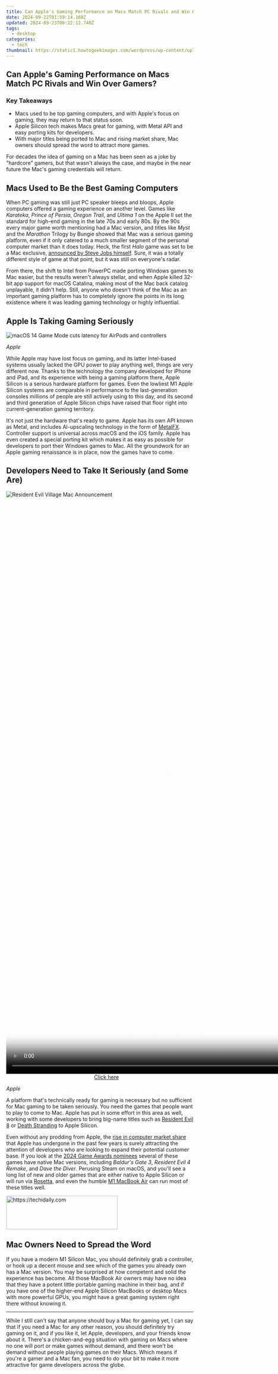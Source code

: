 ```yaml
---
title: Can Apple's Gaming Performance on Macs Match PC Rivals and Win Over Gamers?
date: 2024-09-22T01:59:14.160Z
updated: 2024-09-23T00:22:12.740Z
tags:
  - desktop
categories:
  - tech
thumbnail: https://static1.howtogeekimages.com/wordpress/wp-content/uploads/2024/04/a-macbook-air-under-a-wooden-table-with-a-game-on-the-screen-and-an-xbox-controller-on-the-left.jpg
---
```


## Can Apple's Gaming Performance on Macs Match PC Rivals and Win Over Gamers?

### Key Takeaways

* Macs used to be top gaming computers, and with Apple's focus on gaming, they may return to that status soon.
* Apple Silicon tech makes Macs great for gaming, with Metal API and easy porting kits for developers.
* With major titles being ported to Mac and rising market share, Mac owners should spread the word to attract more games.

 For decades the idea of gaming on a Mac has been seen as a joke by "hardcore" gamers, but that wasn't always the case, and maybe in the near future the Mac's gaming credentials will return.

##  Macs Used to Be the Best Gaming Computers

 When PC gaming was still just PC speaker bleeps and bloops, Apple computers offered a gaming experience on another level. Games like _Karateka_, _Prince of Persia_, _Oregon Trail_, and _Ultima 1_ on the Apple II set the standard for high-end gaming in the late 70s and early 80s. By the 90s every major game worth mentioning had a Mac version, and titles like _Myst_ and the _Marathon_ Trilogy by Bungie showed that Mac was a serious gaming platform, even if it only catered to a much smaller segment of the personal computer market than it does today. Heck, the first _Halo_ game was set to be a Mac exclusive, [announced by Steve Jobs himself](https://youtu.be/qVMD7wx-peU?si=0rzEBXnRCr8-Njh7). Sure, it was a totally different style of game at that point, but it was still on everyone's radar.

 From there, the shift to Intel from PowerPC made porting Windows games to Mac easier, but the results weren't always stellar, and when Apple killed 32-bit app support for macOS Catalina, making most of the Mac back catalog unplayable, it didn't help. Still, anyone who doesn't think of the Mac as an important gaming platform has to completely ignore the points in its long existence where it was leading gaming technology or highly influential.

##  Apple Is Taking Gaming Seriously

![macOS 14 Game Mode cuts latency for AirPods and controllers](https://static1.howtogeekimages.com/wordpress/wp-content/uploads/2023/06/macos_14_Games.png) 

_Apple_

 While Apple may have lost focus on gaming, and its latter Intel-based systems usually lacked the GPU power to play anything well, things are very different now. Thanks to the technology the company developed for iPhone and iPad, and its experience with being a gaming platform there, Apple Silicon is a serious hardware platform for games. Even the lowliest M1 Apple Silicon systems are comparable in performance to the last-generation consoles millions of people are still actively using to this day, and its second and third generation of Apple Silicon chips have raised that floor right into current-generation gaming territory.

 It's not just the hardware that's ready to game. Apple has its own API known as Metal, and includes AI-upscaling technology in the form of [MetalFX](https://change-location.techidaily.com/in-2024-6-ways-to-change-spotify-location-on-your-itel-s23plus-drfone-by-drfone-virtual-android/). Controller support is universal across macOS and the iOS family. Apple has even created a special porting kit which makes it as easy as possible for developers to port their Windows games to Mac. All the groundwork for an Apple gaming renaissance is in place, now the games have to come.

##  Developers Need to Take It Seriously (and Some Are)

![Resident Evil Village Mac Announcement](https://static1.howtogeekimages.com/wordpress/wp-content/uploads/2023/06/Screenshot-2023-06-09-at-11.19.17.png) 

<!-- affiliate ads begin -->
<span id="2135472">
					<video width="864" height="1536" style="cursor:pointer"
           poster="//a.impactradius-go.com/display-clicktoplayimage/2135472.png"
           onclick="if(!this.playClicked){this.play();this.setAttribute('controls',true);this.playClicked=true;}">
	   <source src="//a.impactradius-go.com/display-ad/18498-2135472">
	   <img src="//a.impactradius-go.com/display-clicktoplayimage/2135472.png" style="border: none; height: 100%; width: 100%; object-fit: contain">
	</video>
	<div style="width:540px;text-align:center"><a href="javascript:window.open(decodeURIComponent('https%3A%2F%2Funicoeye.pxf.io%2Fc%2F5597632%2F2135472%2F18498'), '_blank');void(0);">Click here</a></div>
</span>
<img height="0" width="0" src="https://imp.pxf.io/i/5597632/2135472/18498" style="position:absolute;visibility:hidden;" border="0" />
<!-- affiliate ads end -->

_Apple_

 A platform that's technically ready for gaming is necessary but no sufficient for Mac gaming to be taken seriously. You need the games that people want to play to come to Mac. Apple has put in some effort in this area as well, working with some developers to bring big-name titles such as [Resident Evil 8](https://apps.apple.com/pl/app/resident-evil-village-for-mac/id1640627334?mt=12) or [Death Stranding](https://apps.apple.com/us/app/death-stranding-directors-cut/id6449748961) to Apple Silicon.

 Even without any prodding from Apple, the [rise in computer market share](https://macdailynews.com/2024/01/10/apples-mac-takes-16-1-share-of-u-s-personal-computer-market-in-q423-gartner/) that Apple has undergone in the past few years is surely attracting the attention of developers who are looking to expand their potential customer base. If you look at the [2024 Game Awards nominees](https://thegameawards.com/nominees/game-of-the-year) several of these games have native Mac versions, including _Baldur's Gate 3_, _Resident Evil 4 Remake_, and _Dave the Diver_. Perusing Steam on macOS, and you'll see a long list of new and older games that are either native to Apple Silicon or will run via [Rosetta](https://instagram-video-recordings.techidaily.com/updated-2024-approved-demystifying-viewer-statistics-on-instagram-images/), and even the humble [M1 MacBook Air](https://fox-cloud.techidaily.com/updated-in-2024-professional-gopro-footage-in-3-simple-steps/) can run most of these titles well.

<!-- affiliate ads begin -->
<a href="https://laganoo.pxf.io/c/5597632/1657395/16446" target="_top" id="1657395">
  <img src="//a.impactradius-go.com/display-ad/16446-1657395" border="0" alt="https://techidaily.com" width="300" height="90"/>
</a>
<img height="0" width="0" src="https://laganoo.pxf.io/i/5597632/1657395/16446" style="position:absolute;visibility:hidden;" border="0" />
<!-- affiliate ads end -->

##  Mac Owners Need to Spread the Word

 If you have a modern M1 Silicon Mac, you should definitely grab a controller, or hook up a decent mouse and see which of the games you already own has a Mac version. You may be surprised at how competent and solid the experience has become. All those MacBook Air owners may have no idea that they have a potent little portable gaming machine in their bag, and if you have one of the higher-end Apple Silicon MacBooks or desktop Macs with more powerful GPUs, you might have a great gaming system right there without knowing it.

---

 While I still can't say that anyone should buy a Mac for gaming yet, I can say that if you need a Mac for any other reason, you should definitely try gaming on it, and if you like it, let Apple, developers, and your friends know about it. There's a chicken-and-egg situation with gaming on Macs where no one will port or make games without demand, and there won't be demand without people playing games on their Macs. Which means if you're a gamer and a Mac fan, you need to do your bit to make it more attractive for game developers across the globe.

<ins class="adsbygoogle"
     style="display:block"
     data-ad-format="autorelaxed"
     data-ad-client="ca-pub-7571918770474297"
     data-ad-slot="1223367746"></ins>

<ins class="adsbygoogle"
     style="display:block"
     data-ad-client="ca-pub-7571918770474297"
     data-ad-slot="8358498916"
     data-ad-format="auto"
     data-full-width-responsive="true"></ins>



